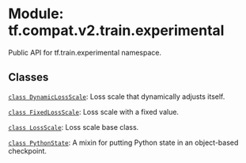 <div itemscope itemtype="http://developers.google.com/ReferenceObject">
<meta itemprop="name" content="tf.compat.v2.train.experimental" />
<meta itemprop="path" content="Stable" />
</div>

# Module: tf.compat.v2.train.experimental

Public API for tf.train.experimental namespace.

<!-- Placeholder for "Used in" -->


## Classes

[`class DynamicLossScale`](../../../../tf/train/experimental/DynamicLossScale.md): Loss scale that dynamically adjusts itself.

[`class FixedLossScale`](../../../../tf/train/experimental/FixedLossScale.md): Loss scale with a fixed value.

[`class LossScale`](../../../../tf/train/experimental/LossScale.md): Loss scale base class.

[`class PythonState`](../../../../tf/train/experimental/PythonState.md): A mixin for putting Python state in an object-based checkpoint.

